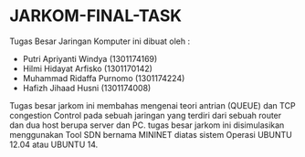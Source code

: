 # JARKOM-FINAL-TASK

Tugas Besar Jaringan Komputer ini dibuat oleh :
- Putri Apriyanti Windya (1301174169)
- Hilmi Hidayat Arfisko (1301170142)
- Muhammad Ridaffa Purnomo (1301174224)
- Hafizh Jihaad Husni (1301174008)

Tugas besar jarkom ini membahas mengenai teori antrian (QUEUE) dan TCP congestion Control pada sebuah jaringan yang terdiri dari sebuah router dan dua host berupa server dan PC. tugas besar jarkom ini disimulasikan menggunakan Tool SDN bernama MININET diatas sistem Operasi UBUNTU 12.04 atau UBUNTU 14. 
